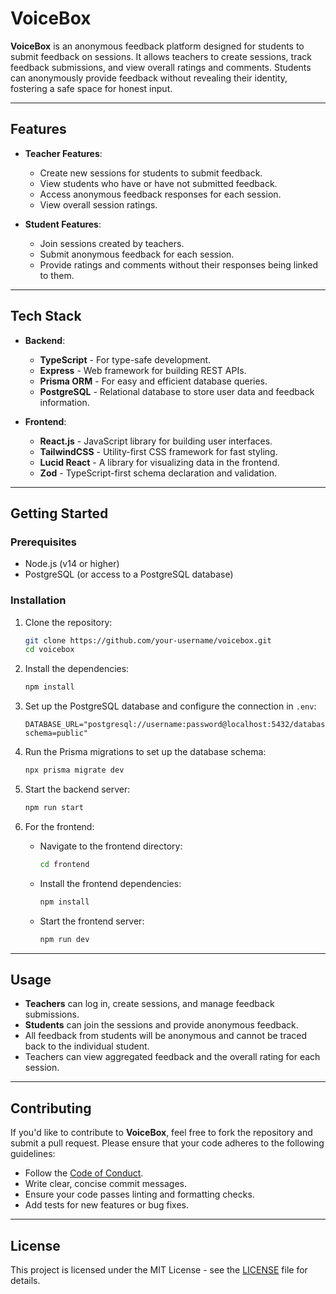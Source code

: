 # VoiceBox

**VoiceBox** is an anonymous feedback platform designed for students to submit feedback on sessions. It allows teachers to create sessions, track feedback submissions, and view overall ratings and comments. Students can anonymously provide feedback without revealing their identity, fostering a safe space for honest input.

---

## Features

- **Teacher Features**:
  - Create new sessions for students to submit feedback.
  - View students who have or have not submitted feedback.
  - Access anonymous feedback responses for each session.
  - View overall session ratings.

- **Student Features**:
  - Join sessions created by teachers.
  - Submit anonymous feedback for each session.
  - Provide ratings and comments without their responses being linked to them.

---

## Tech Stack

- **Backend**:
  - **TypeScript** - For type-safe development.
  - **Express** - Web framework for building REST APIs.
  - **Prisma ORM** - For easy and efficient database queries.
  - **PostgreSQL** - Relational database to store user data and feedback information.

- **Frontend**:
  - **React.js** - JavaScript library for building user interfaces.
  - **TailwindCSS** - Utility-first CSS framework for fast styling.
  - **Lucid React** - A library for visualizing data in the frontend.
  - **Zod** - TypeScript-first schema declaration and validation.

---

## Getting Started

### Prerequisites

- Node.js (v14 or higher)
- PostgreSQL (or access to a PostgreSQL database)

### Installation

1. Clone the repository:
   ```bash
   git clone https://github.com/your-username/voicebox.git
   cd voicebox
   ```

2. Install the dependencies:
   ```bash
   npm install
   ```

3. Set up the PostgreSQL database and configure the connection in `.env`:
   ```env
   DATABASE_URL="postgresql://username:password@localhost:5432/database_name?schema=public"
   ```

4. Run the Prisma migrations to set up the database schema:
   ```bash
   npx prisma migrate dev
   ```

5. Start the backend server:
   ```bash
   npm run start
   ```

6. For the frontend:
   - Navigate to the frontend directory:
     ```bash
     cd frontend
     ```
   - Install the frontend dependencies:
     ```bash
     npm install
     ```
   - Start the frontend server:
     ```bash
     npm run dev
     ```

---

## Usage

- **Teachers** can log in, create sessions, and manage feedback submissions.
- **Students** can join the sessions and provide anonymous feedback.
- All feedback from students will be anonymous and cannot be traced back to the individual student.
- Teachers can view aggregated feedback and the overall rating for each session.

---

## Contributing

If you'd like to contribute to **VoiceBox**, feel free to fork the repository and submit a pull request. Please ensure that your code adheres to the following guidelines:

- Follow the [Code of Conduct](#).
- Write clear, concise commit messages.
- Ensure your code passes linting and formatting checks.
- Add tests for new features or bug fixes.

---

## License

This project is licensed under the MIT License - see the [LICENSE](LICENSE) file for details.
